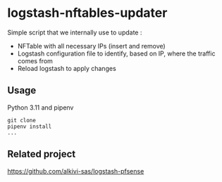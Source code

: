 # logstash-nftables-updater

Simple script that we internally use to update :

 - NFTable with all necessary IPs (insert and remove)
 - Logstash configuration file to identify, based on IP, where the traffic comes from
 - Reload logstash to apply changes

## Usage
Python 3.11 and pipenv
```
git clone
pipenv install
...
````
## Related project
https://github.com/alkivi-sas/logstash-pfsense
